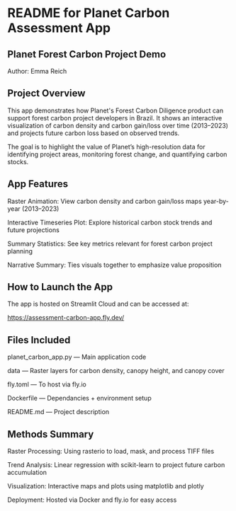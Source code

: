 
# README for Planet Carbon Assessment App

## Planet Forest Carbon Project Demo
Author: Emma Reich

## Project Overview
This app demonstrates how Planet's Forest Carbon Diligence product can support forest carbon project developers in Brazil.
It shows an interactive visualization of carbon density and carbon gain/loss over time (2013–2023) and projects future carbon loss based on observed trends.

The goal is to highlight the value of Planet’s high-resolution data for identifying project areas, monitoring forest change, and quantifying carbon stocks.

## App Features
Raster Animation: View carbon density and carbon gain/loss maps year-by-year (2013–2023)

Interactive Timeseries Plot: Explore historical carbon stock trends and future projections

Summary Statistics: See key metrics relevant for forest carbon project planning

Narrative Summary: Ties visuals together to emphasize value proposition

## How to Launch the App
The app is hosted on Streamlit Cloud and can be accessed at:

https://assessment-carbon-app.fly.dev/

## Files Included
planet_carbon_app.py — Main application code

data — Raster layers for carbon density, canopy height, and canopy cover

fly.toml — To host via fly.io

Dockerfile — Dependancies + environment setup

README.md — Project description

## Methods Summary

Raster Processing: Using rasterio to load, mask, and process TIFF files

Trend Analysis: Linear regression with scikit-learn to project future carbon accumulation

Visualization: Interactive maps and plots using matplotlib and plotly

Deployment: Hosted via Docker and fly.io for easy access
